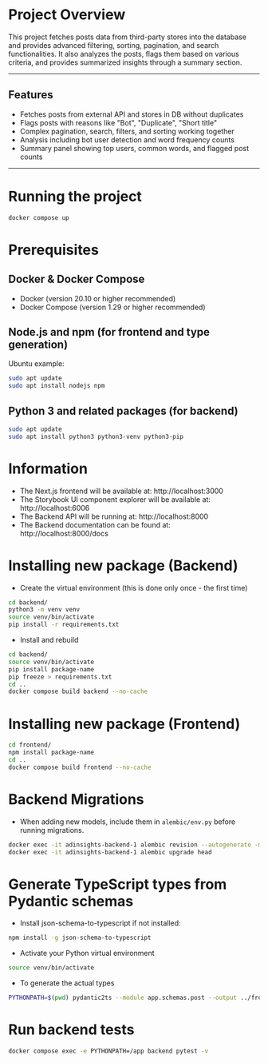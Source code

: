 # Project Overview

This project fetches posts data from third-party stores into the database and provides advanced filtering, sorting, pagination, and search functionalities. It also analyzes the posts, flags them based on various criteria, and provides summarized insights through a summary section.

---

## Features

- Fetches posts from external API and stores in DB without duplicates
- Flags posts with reasons like "Bot", "Duplicate", "Short title"
- Complex pagination, search, filters, and sorting working together
- Analysis including bot user detection and word frequency counts
- Summary panel showing top users, common words, and flagged post counts

---

# Running the project
```bash
docker compose up
```

# Prerequisites
## Docker & Docker Compose
- Docker (version 20.10 or higher recommended)
- Docker Compose (version 1.29 or higher recommended)

## Node.js and npm (for frontend and type generation)

Ubuntu example:
```bash
sudo apt update
sudo apt install nodejs npm
```

## Python 3 and related packages (for backend)
```bash
sudo apt update
sudo apt install python3 python3-venv python3-pip
```

# Information
- The Next.js frontend will be available at: http://localhost:3000
- The Storybook UI component explorer will be available at: http://localhost:6006
- The Backend API will be running at: http://localhost:8000
- The Backend documentation can be found at: http://localhost:8000/docs

# Installing new package (Backend)
- Create the virtual environment (this is done only once - the first time)
```bash
cd backend/
python3 -m venv venv
source venv/bin/activate
pip install -r requirements.txt
```
- Install and rebuild
```bash
cd backend/
source venv/bin/activate
pip install package-name
pip freeze > requirements.txt
cd ..
docker compose build backend --no-cache
```

# Installing new package (Frontend)
```bash
cd frontend/
npm install package-name
cd ..
docker compose build frontend --no-cache
```

# Backend Migrations

- When adding new models, include them in `alembic/env.py` before running migrations.

```bash
docker exec -it adinsights-backend-1 alembic revision --autogenerate -m "latest migration"
docker exec -it adinsights-backend-1 alembic upgrade head
```

# Generate TypeScript types from Pydantic schemas
- Install json-schema-to-typescript if not installed:
```bash
npm install -g json-schema-to-typescript
```

- Activate your Python virtual environment
```bash
source venv/bin/activate
```

- To generate the actual types
```bash
PYTHONPATH=$(pwd) pydantic2ts --module app.schemas.post --output ../frontend/src/types/models.ts
```

# Run backend tests
```bash
docker compose exec -e PYTHONPATH=/app backend pytest -v
```
